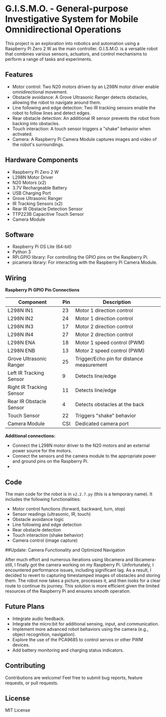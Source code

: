 # G.I.S.M.O. - General-purpose Investigative System for Mobile Omnidirectional Operations

This project is an exploration into robotics and automation using a Raspberry Pi Zero 2 W as the main controller. G.I.S.M.O. is a versatile robot that combines various sensors, actuators, and control mechanisms to perform a range of tasks and experiments.

## Features

* Motor control: Two N20 motors driven by an L298N motor driver enable omnidirectional movement.
* Obstacle avoidance: A Grove Ultrasonic Ranger detects obstacles, allowing the robot to navigate around them.
* Line following and edge detection: Two IR tracking sensors enable the robot to follow lines and detect edges.
* Rear obstacle detection: An additional IR sensor prevents the robot from backing into obstacles.
* Touch interaction: A touch sensor triggers a "shake" behavior when activated.
* Camera: A Raspberry Pi Camera Module captures images and video of the robot's surroundings.

## Hardware Components

* Raspberry Pi Zero 2 W
* L298N Motor Driver
* N20 Motors (x2)
* 3.7V Rechargeable Battery
* USB Charging Port
* Grove Ultrasonic Ranger
* IR Tracking Sensors (x2)
* Rear IR Obstacle Detection Sensor
* TTP223B Capacitive Touch Sensor
* Camera Module

## Software

* Raspberry Pi OS Lite (64-bit)
* Python 3
* RPi.GPIO library: For controlling the GPIO pins on the Raspberry Pi.
* picamera library: For interacting with the Raspberry Pi Camera Module.

## Wiring

**Raspberry Pi GPIO Pin Connections**

| Component                    | Pin  | Description                                    |
| ---------------------------- | ---- | ---------------------------------------------- |
| L298N IN1                    | 23   | Motor 1 direction control                      |
| L298N IN2                    | 24   | Motor 1 direction control                      |
| L298N IN3                    | 17   | Motor 2 direction control                      |
| L298N IN4                    | 27   | Motor 2 direction control                      |
| L298N ENA                    | 18   | Motor 1 speed control (PWM)                   |
| L298N ENB                    | 13   | Motor 2 speed control (PWM)                   |
| Grove Ultrasonic Ranger      | 25   | Trigger/Echo pin for distance measurement     |
| Left IR Tracking Sensor      | 9    | Detects line/edge                             |
| Right IR Tracking Sensor     | 11   | Detects line/edge                             |
| Rear IR Obstacle Sensor      | 4    | Detects obstacles at the back                 |
| Touch Sensor                | 22   | Triggers "shake" behavior                     |
| Camera Module               | CSI  | Dedicated camera port                          |

**Additional connections:**

*   Connect the L298N motor driver to the N20 motors and an external power source for the motors.
*   Connect the sensors and the camera module to the appropriate power and ground pins on the Raspberry Pi.
*   
## Code

The main code for the robot is in `v2.2.7.py` (this is a temporary name). It includes the following functionalities:

* Motor control functions (forward, backward, turn, stop)
* Sensor readings (ultrasonic, IR, touch)
* Obstacle avoidance logic
* Line following and edge detection
* Rear obstacle detection
* Touch interaction (shake behavior)
* Camera control (image capture)

##Update: Camera Functionality and Optimized Navigation

After much effort and numerous iterations using libcamera and libcamera-still, I finally got the camera working on my Raspberry Pi. Unfortunately, I encountered performance issues, including significant lag. As a result, I decided to revert to capturing timestamped images of obstacles and storing them. The robot now takes a picture, processes it, and then looks for a clear route to continue its journey. This solution is more efficient given the limited resources of the Raspberry Pi and ensures smooth operation.

## Future Plans

* Integrate audio feedback.
* Integrate the micro:bit for additional sensing, input, and communication.
* Implement more advanced robot behaviors using the camera (e.g., object recognition, navigation).
* Explore the use of the PCA9685 to control servos or other PWM devices.
* Add battery monitoring and charging status indicators.

## Contributing

Contributions are welcome! Feel free to submit bug reports, feature requests, or pull requests.

## License

MIT License
